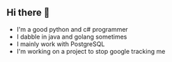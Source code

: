 ## Hi there 👋

- I'm a good python and c# programmer
- I dabble in java and golang sometimes
- I mainly work with PostgreSQL
- I'm working on a project to stop google tracking me
<!--
**Robert-Mans/Robert-Mans** is a ✨ _special_ ✨ repository because its `README.md` (this file) appears on your GitHub profile.

Here are some ideas to get you started:

- 🔭 I’m currently working on ...
- 🌱 I’m currently learning ...
- 👯 I’m looking to collaborate on ...
- 🤔 I’m looking for help with ...
- 💬 Ask me about ...
- 📫 How to reach me: ...
- 😄 Pronouns: ...
- ⚡ Fun fact: ...
-->
